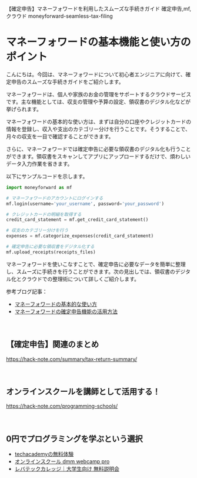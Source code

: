 【確定申告】マネーフォワードを利用したスムーズな手続きガイド
確定申告,mf,クラウド
moneyforward-seamless-tax-filing

# マネーフォワードの基本機能と使い方のポイント

こんにちは。今回は、マネーフォワードについて初心者エンジニアに向けて、確定申告のスムーズな手続きガイドをご紹介します。

マネーフォワードは、個人や家族のお金の管理をサポートするクラウドサービスです。主な機能としては、収支の管理や予算の設定、領収書のデジタル化などが挙げられます。

マネーフォワードの基本的な使い方は、まずは自分の口座やクレジットカードの情報を登録し、収入や支出のカテゴリー分けを行うことです。そうすることで、月々の収支を一目で確認することができます。

さらに、マネーフォワードでは確定申告に必要な領収書のデジタル化も行うことができます。領収書をスキャンしてアプリにアップロードするだけで、煩わしいデータ入力作業を省きます。

以下にサンプルコードを示します。

```python
import moneyforward as mf

# マネーフォワードのアカウントにログインする
mf.login(username='your_username', password='your_password')

# クレジットカードの明細を取得する
credit_card_statement = mf.get_credit_card_statement()

# 収支のカテゴリー分けを行う
expenses = mf.categorize_expenses(credit_card_statement)

# 確定申告に必要な領収書をデジタル化する
mf.upload_receipts(receipts_files)
```

マネーフォワードを使いこなすことで、確定申告に必要なデータを簡単に整理し、スムーズに手続きを行うことができます。次の見出しでは、領収書のデジタル化とクラウドでの整理術について詳しくご紹介します。

参考ブログ記事：
- [マネーフォワードの基本的な使い方](https://moneyforward.com/)
- [マネーフォワードの確定申告機能の活用方法](https://blog.moneyforward.com/tax/)

　

## 【確定申告】関連のまとめ
https://hack-note.com/summary/tax-return-summary/

　

## オンラインスクールを講師として活用する！
https://hack-note.com/programming-schools/

　

## 0円でプログラミングを学ぶという選択
- [techacademyの無料体験](//af.moshimo.com/af/c/click?a_id=2612475&amp;p_id=1555&amp;pc_id=2816&amp;pl_id=22706&amp;url=https%3a%2f%2ftechacademy.jp%2fhtmlcss-trial%3futm_source%3dmoshimo%26utm_medium%3daffiliate%26utm_campaign%3dtextad)
- [オンラインスクール dmm webcamp pro](//af.moshimo.com/af/c/click?a_id=2612482&amp;p_id=1363&amp;pc_id=2297&amp;pl_id=39999&amp;guid=on)
- [レバテックカレッジ｜大学生向け 無料説明会](//af.moshimo.com/af/c/click?a_id=4071793&p_id=3198&pc_id=7488&pl_id=41848)


